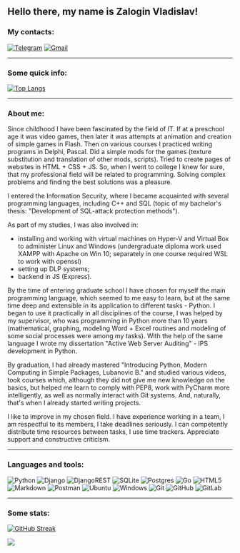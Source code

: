 ## Hello there, my name is Zalogin Vladislav!

### My contacts:

[![Telegram](https://img.shields.io/badge/Telegram-2CA5E0?style=for-the-badge&logo=telegram&logoColor=white)](https://t.me/zaloginv)
[![Gmail](https://img.shields.io/badge/Gmail-D14836?style=for-the-badge&logo=gmail&logoColor=white)](mailto:zaloginvd@gmail.com)

---

### Some quick info:
  
[![Top Langs](https://github-readme-stats.vercel.app/api/top-langs/?username=zaloginv&layout=donut&theme=vision-friendly-dark)](https://github.com/anuraghazra/github-readme-stats)

---

### About me:

Since childhood I have been fascinated by the field of IT. If at a preschool age it was video games, then later it was attempts at animation and creation of simple games in Flash. Then on various courses I practiced writing programs in Delphi, Pascal. Did a simple mods for the games (texture substitution and translation of other mods, scripts). Tried to create pages of websites in HTML + CSS + JS. So, when I went to college I knew for sure, that my professional field will be related to programming. Solving complex problems and finding the best solutions was a pleasure.

I entered the Information Security, where I became acquainted with several programming languages, including C++ and SQL (topic of my bachelor's thesis: "Development of SQL-attack protection methods").

As part of my studies, I was also involved in:
- installing and working with virtual machines on Hyper-V and Virtual Box to administer Linux and Windows (undergraduate diploma work used XAMPP with Apache on Win 10; separately in one course required WSL to work with openssl)
- setting up DLP systems;
- backend in JS (Express).

By the time of entering graduate school I have chosen for myself the main programming language, which seemed to me easy to learn, but at the same time deep and extensible in its application to different tasks - Python. I began to use it practically in all disciplines of the course, I was helped by my supervisor, who was programming in Python more than 10 years (mathematical, graphing, modeling Word + Excel routines and modeling of some social processes were among my tasks). With the help of the same language I wrote my dissertation "Active Web Server Auditing" - IPS development in Python.

By graduation, I had already mastered "Introducing Python, Modern Computing in Simple Packages, Lubanovic B." and studied various videos, took courses which, although they did not give me new knowledge on the basics, but helped me learn to comply with PEP8, work with PyCharm more intelligently, as well as normally interact with Git systems. And, naturally, that's when I already started writing projects.

I like to improve in my chosen field. I have experience working in a team, I am respectful to its members, I take deadlines seriously. I can competently distribute time resources between tasks, I use time trackers. Appreciate support and constructive criticism.

---

### Languages and tools:

![Python](https://img.shields.io/badge/python-3670A0?style=for-the-badge&logo=python&logoColor=ffdd54)
![Django](https://img.shields.io/badge/django-%23092E20.svg?style=for-the-badge&logo=django&logoColor=white)
![DjangoREST](https://img.shields.io/badge/DJANGO-REST-ff1709?style=for-the-badge&logo=django&logoColor=white&color=ff1709&labelColor=black)
![SQLite](https://img.shields.io/badge/sqlite-%2307405e.svg?style=for-the-badge&logo=sqlite&logoColor=white)
![Postgres](https://img.shields.io/badge/postgres-%23316192.svg?style=for-the-badge&logo=postgresql&logoColor=white)
![Go](https://img.shields.io/badge/go-%2300ADD8.svg?style=for-the-badge&logo=go&logoColor=white)
![HTML5](https://img.shields.io/badge/html5-%23E34F26.svg?style=for-the-badge&logo=html5&logoColor=white)
![Markdown](https://img.shields.io/badge/markdown-%23000000.svg?style=for-the-badge&logo=markdown&logoColor=white)
![Postman](https://img.shields.io/badge/Postman-FF6C37?style=for-the-badge&logo=postman&logoColor=white)
![Ubuntu](https://img.shields.io/badge/Ubuntu-E95420?style=for-the-badge&logo=ubuntu&logoColor=white)
![Windows](https://img.shields.io/badge/Windows-0078D6?style=for-the-badge&logo=windows&logoColor=white)
![Git](https://img.shields.io/badge/git-%23F05033.svg?style=for-the-badge&logo=git&logoColor=white)
![GitHub](https://img.shields.io/badge/github-%23121011.svg?style=for-the-badge&logo=github&logoColor=white)
![GitLab](https://img.shields.io/badge/gitlab-%23181717.svg?style=for-the-badge&logo=gitlab&logoColor=white)


---

### Some stats:

[![GitHub Streak](http://github-readme-streak-stats.herokuapp.com?user=zaloginv&theme=dark&background=000000)](https://git.io/streak-stats)


![](https://komarev.com/ghpvc/?style=for-the-badge&color=lightgrey&username=zaloginv)

<!---
zaloginv/zaloginv is a ✨ special ✨ repository because its `README.md` (this file) appears on your GitHub profile.
You can click the Preview link to take a look at your changes.
--->

